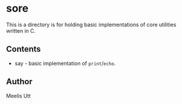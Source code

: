 # sore

This is a directory is for holding basic implementations of core utilities written in C.

## Contents

* say - basic implementation of `print`/`echo`.

## Author

Meelis Utt
